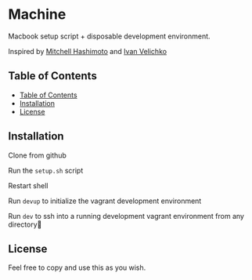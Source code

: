 # Machine

Macbook setup script + disposable development environment.

Inspired by [Mitchell Hashimoto](https://github.com/mitchellh/nixos-config) and [Ivan Velichko](https://iximiuz.com/en/posts/how-to-setup-development-environment/)

## Table of Contents

- [Table of Contents](#table-of-contents)
- [Installation](#installation)
- [License](#license)

## Installation

Clone from github

Run the `setup.sh` script

Restart shell

Run `devup` to initialize the vagrant development environment

Run `dev` to ssh into a running development vagrant environment from any directory😬

## License

Feel free to copy and use this as you wish.
